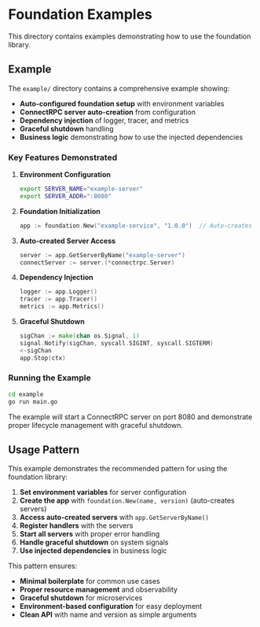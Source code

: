 # Foundation Examples

This directory contains examples demonstrating how to use the foundation library.

## Example

The `example/` directory contains a comprehensive example showing:

- **Auto-configured foundation setup** with environment variables
- **ConnectRPC server auto-creation** from configuration
- **Dependency injection** of logger, tracer, and metrics
- **Graceful shutdown** handling
- **Business logic** demonstrating how to use the injected dependencies

### Key Features Demonstrated

1. **Environment Configuration**
   ```bash
   export SERVER_NAME="example-server"
   export SERVER_ADDR=":8080"
   ```

2. **Foundation Initialization**
   ```go
   app := foundation.New("example-service", "1.0.0")  // Auto-creates servers from env vars
   ```

3. **Auto-created Server Access**
   ```go
   server := app.GetServerByName("example-server")
   connectServer := server.(*connectrpc.Server)
   ```

4. **Dependency Injection**
   ```go
   logger := app.Logger()
   tracer := app.Tracer()
   metrics := app.Metrics()
   ```

5. **Graceful Shutdown**
   ```go
   sigChan := make(chan os.Signal, 1)
   signal.Notify(sigChan, syscall.SIGINT, syscall.SIGTERM)
   <-sigChan
   app.Stop(ctx)
   ```

### Running the Example

```bash
cd example
go run main.go
```

The example will start a ConnectRPC server on port 8080 and demonstrate proper lifecycle management with graceful shutdown.

## Usage Pattern

This example demonstrates the recommended pattern for using the foundation library:

1. **Set environment variables** for server configuration
2. **Create the app** with `foundation.New(name, version)` (auto-creates servers)
3. **Access auto-created servers** with `app.GetServerByName()`
4. **Register handlers** with the servers
5. **Start all servers** with proper error handling
6. **Handle graceful shutdown** on system signals
7. **Use injected dependencies** in business logic

This pattern ensures:
- **Minimal boilerplate** for common use cases
- **Proper resource management** and observability
- **Graceful shutdown** for microservices
- **Environment-based configuration** for easy deployment
- **Clean API** with name and version as simple arguments
